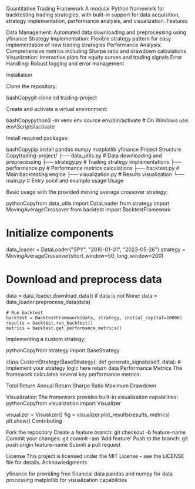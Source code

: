 Quantitative Trading Framework
A modular Python framework for backtesting trading strategies, with built-in support for data acquisition, strategy implementation, performance analysis, and visualization.
Features

Data Management: Automated data downloading and preprocessing using yfinance
Strategy Implementation: Flexible strategy pattern for easy implementation of new trading strategies
Performance Analysis: Comprehensive metrics including Sharpe ratio and drawdown calculations
Visualization: Interactive plots for equity curves and trading signals
Error Handling: Robust logging and error management

Installation

Clone the repository:

bashCopygit clone <repository-url>
cd trading-project

Create and activate a virtual environment:

bashCopypython3 -m venv env
source env/bin/activate  # On Windows use: env\Scripts\activate

Install required packages:

bashCopypip install pandas numpy matplotlib yfinance
Project Structure
Copytrading-project/
├── data_utils.py     # Data downloading and preprocessing
├── strategy.py       # Trading strategy implementations
├── performance.py    # Performance metrics calculations
├── backtest.py      # Main backtesting engine
├── visualization.py  # Results visualization
└── main.py          # Entry point and example usage
Usage

Basic usage with the provided moving average crossover strategy:

pythonCopyfrom data_utils import DataLoader
from strategy import MovingAverageCrossover
from backtest import BacktestFramework

# Initialize components
data_loader = DataLoader("SPY", "2010-01-01", "2023-05-26")
strategy = MovingAverageCrossover(short_window=50, long_window=200)

# Download and preprocess data
data = data_loader.download_data()
if data is not None:
    data = data_loader.preprocess_data(data)
    
    # Run backtest
    backtest = BacktestFramework(data, strategy, initial_capital=10000)
    results = backtest.run_backtest()
    metrics = backtest.get_performance_metrics()

Implementing a custom strategy:

pythonCopyfrom strategy import BaseStrategy

class CustomStrategy(BaseStrategy):
    def generate_signals(self, data):
        # Implement your strategy logic here
        return data
Performance Metrics
The framework calculates several key performance metrics:

Total Return
Annual Return
Sharpe Ratio
Maximum Drawdown

Visualization
The framework provides built-in visualization capabilities:
pythonCopyfrom visualization import Visualizer

visualizer = Visualizer()
fig = visualizer.plot_results(results, metrics)
plt.show()
Contributing

Fork the repository
Create a feature branch: git checkout -b feature-name
Commit your changes: git commit -am 'Add feature'
Push to the branch: git push origin feature-name
Submit a pull request

License
This project is licensed under the MIT License - see the LICENSE file for details.
Acknowledgments

yfinance for providing free financial data
pandas and numpy for data processing
matplotlib for visualization capabilities
